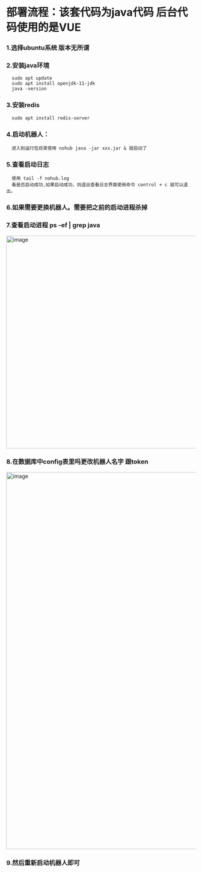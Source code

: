 # 部署流程：该套代码为java代码 后台代码使用的是VUE

### 1.选择ubuntu系统 版本无所谓

### 2.安装java环境 

      sudo apt update
      sudo apt install openjdk-11-jdk
      java -version
  
### 3.安装redis

      sudo apt install redis-server
  

### 4.启动机器人：

      进入到运行包目录使用 nohub java -jar xxx.jar & 就启动了 


### 5.查看启动日志 

      使用 tail -f nohub.log 
      看是否启动成功,如果启动成功，则退出查看日志界面使用命令 control + c 就可以退出。


### 6.如果需要更换机器人。需要把之前的启动进程杀掉 


### 7.查看启动进程 ps -ef | grep java 
<img width="565" alt="image" src="https://user-images.githubusercontent.com/124488076/219601217-3821bfe2-cd2c-476c-bd8c-55864a9cc648.png">


### 8.在数据库中config表里吗更改机器人名字 跟token
<img width="1001" alt="image" src="https://user-images.githubusercontent.com/124488076/219601887-294c3cb0-04bf-4d78-884f-0f0950b3f4bd.png">


### 9.然后重新启动机器人即可





